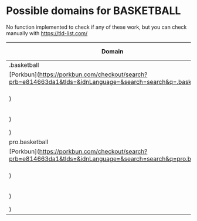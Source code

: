 # Possible domains for BASKETBALL

No function implemented to check if any of these work, but you can check manually with https://tld-list.com/

| Domain | Porkbun | NameCheap | Google Domains |
|---|---|---|---|
| .basketball | [Porkbun](https://porkbun.com/checkout/search?prb=e814663da1&tlds=&idnLanguage=&search=search&q=.basketball) | [Namecheap](https://www.namecheap.com/domains/registration/results/?domain=.basketball) | [Google](https://domains.google.com/registrar/search?searchTerm=.basketball) |
| pro.basketball | [Porkbun](https://porkbun.com/checkout/search?prb=e814663da1&tlds=&idnLanguage=&search=search&q=pro.basketball) | [Namecheap](https://www.namecheap.com/domains/registration/results/?domain=pro.basketball) | [Google](https://domains.google.com/registrar/search?searchTerm=pro.basketball) |
